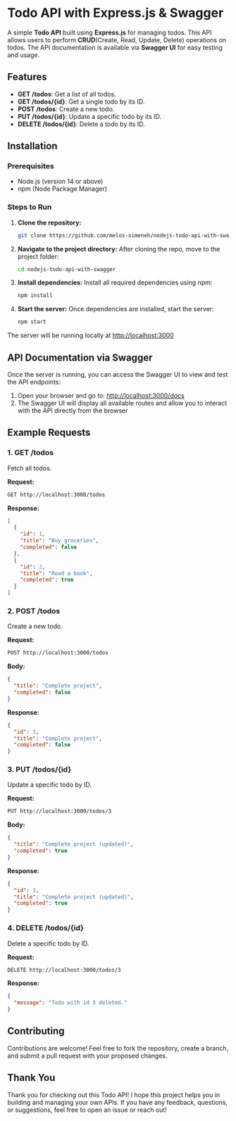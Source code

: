 # Todo API with Express.js & Swagger

A simple **Todo API** built using **Express.js** for managing todos. This API allows users to perform **CRUD**(Create, Read, Update, Delete) operations on todos. The API documentation is available via **Swagger UI** for easy testing and usage.

## Features

- **GET /todos**: Get a list of all todos.
- **GET /todos/{id}**: Get a single todo by its ID.
- **POST /todos**: Create a new todo.
- **PUT /todos/{id}**: Update a specific todo by its ID.
- **DELETE /todos/{id}**: Delete a todo by its ID.

## Installation

### Prerequisites

- Node.js (version 14 or above)
- npm (Node Package Manager)

### Steps to Run

1. **Clone the repository:**

   ```bash
   git clone https://github.com/melos-simeneh/nodejs-todo-api-with-swagger.git
   ```

2. **Navigate to the project directory:**
After cloning the repo, move to the project folder:

   ```bash
   cd nodejs-todo-api-with-swagger
   ```

3. **Install dependencies:**
Install all required dependencies using npm:

    ```bash
    npm install
    ```

4. **Start the server:**
Once dependencies are installed, start the server:

    ```bash
    npm start
    ```

The server will be running locally at [http://localhost:3000](http://localhost:3000)

## API Documentation via Swagger

Once the server is running, you can access the Swagger UI to view and test the API endpoints:

1. Open your browser and go to: [http://localhost:3000/docs](http://localhost:3000/docs)
2. The Swagger UI will display all available routes and allow you to interact with the API directly from the browser

## Example Requests

### 1. GET /todos

Fetch all todos.

**Request:**

```bash
GET http://localhost:3000/todos
```

**Response:**

```json
[
  {
    "id": 1,
    "title": "Buy groceries",
    "completed": false
  },
  {
    "id": 2,
    "title": "Read a book",
    "completed": true
  }
]
```

### 2. POST /todos

Create a new todo.

**Request:**

```bash
POST http://localhost:3000/todos
```

**Body:**

```json
{
  "title": "Complete project",
  "completed": false
}
```

**Response:**

```json
{
  "id": 3,
  "title": "Complete project",
  "completed": false
}
```

### 3. PUT /todos/{id}

Update a specific todo by ID.

**Request:**

```bash
PUT http://localhost:3000/todos/3
```

**Body:**

```json
{
  "title": "Complete project (updated)",
  "completed": true
}
```

**Response:**

```json
{
  "id": 3,
  "title": "Complete project (updated)",
  "completed": true
}
```

### 4. DELETE /todos/{id}

Delete a specific todo by ID.

**Request:**

  ```bash
  DELETE http://localhost:3000/todos/3
  ```

**Response:**

```json
{
  "message": "Todo with id 3 deleted."
}
```

## Contributing

Contributions are welcome! Feel free to fork the repository, create a branch, and submit a pull request with your proposed changes.

## Thank You

Thank you for checking out this Todo API! I hope this project helps you in building and managing your own APIs. If you have any feedback, questions, or suggestions, feel free to open an issue or reach out!
